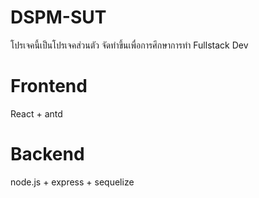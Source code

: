 # DSPM-SUT
โปรเจคนี้เป็นโปรเจคส่วนตัว
จัดทำขึ้นเพื่อการศึกษาการทำ Fullstack Dev

# Frontend
React + antd

# Backend
node.js + express + sequelize
